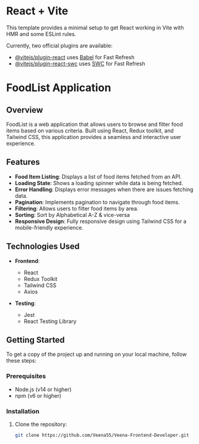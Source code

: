 # React + Vite

This template provides a minimal setup to get React working in Vite with HMR and some ESLint rules.

Currently, two official plugins are available:

- [@vitejs/plugin-react](https://github.com/vitejs/vite-plugin-react/blob/main/packages/plugin-react/README.md) uses [Babel](https://babeljs.io/) for Fast Refresh
- [@vitejs/plugin-react-swc](https://github.com/vitejs/vite-plugin-react-swc) uses [SWC](https://swc.rs/) for Fast Refresh


# FoodList Application

## Overview

FoodList is a web application that allows users to browse and filter food items based on various criteria. Built using React, Redux toolkit, and Tailwind CSS, this application provides a seamless and interactive user experience.

## Features

- **Food Item Listing**: Displays a list of food items fetched from an API.
- **Loading State**: Shows a loading spinner while data is being fetched.
- **Error Handling**: Displays error messages when there are issues fetching data.
- **Pagination**: Implements pagination to navigate through food items.
- **Filtering**: Allows users to filter food items by area.
- **Sorting**: Sort by Alphabetical A-Z & vice-versa
- **Responsive Design**: Fully responsive design using Tailwind CSS for a mobile-friendly experience.

## Technologies Used

- **Frontend**:
  - React
  - Redux Toolkit
  - Tailwind CSS
  - Axios

- **Testing**:
  - Jest
  - React Testing Library

## Getting Started

To get a copy of the project up and running on your local machine, follow these steps:

### Prerequisites

- Node.js (v14 or higher)
- npm (v6 or higher)

### Installation

1. Clone the repository:
   ```bash
   git clone https://github.com/Veena55/Veena-Frontend-Developer.git
